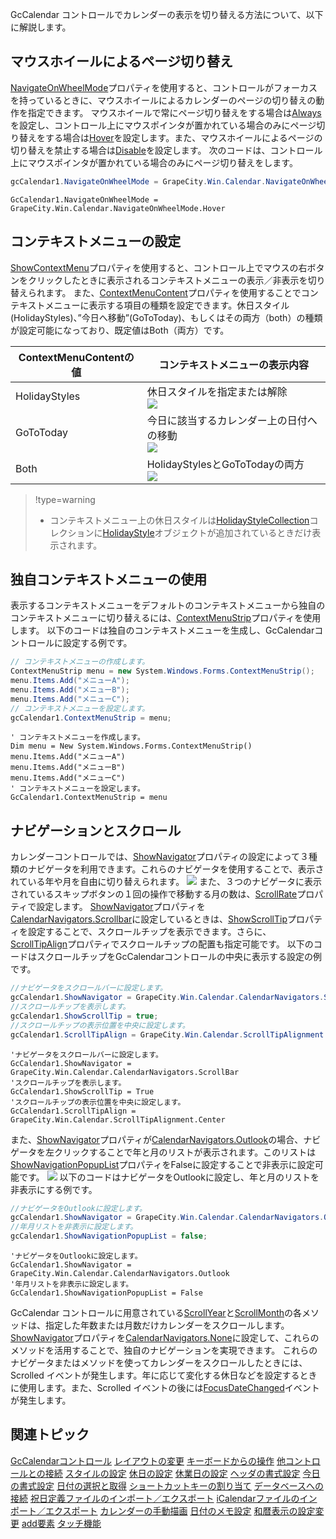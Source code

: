 GcCalendar コントロールでカレンダーの表示を切り替える方法について、以下に解説します。

## マウスホイールによるページ切り替え

[NavigateOnWheelMode](gcdocsite__documentlink?toc-item-id=1a7483c1-498d-4c07-9570-5bb6b65f369c#NAVIGATEONWHEELMODE)プロパティを使用すると、コントロールがフォーカスを持っているときに、マウスホイールによるカレンダーのページの切り替えの動作を指定できます。
マウスホイールで常にページ切り替えをする場合は[Always](gcdocsite__documentlink?toc-item-id=f2f69413-54cf-4327-bcf0-6e86722d1ec9)を設定し、コントロール上にマウスポインタが置かれている場合のみにページ切り替えをする場合は[Hover](gcdocsite__documentlink?toc-item-id=f2f69413-54cf-4327-bcf0-6e86722d1ec9)を設定します。また、マウスホイールによるページの切り替えを禁止する場合は[Disable](gcdocsite__documentlink?toc-item-id=f2f69413-54cf-4327-bcf0-6e86722d1ec9)を設定します。
次のコードは、コントロール上にマウスポインタが置かれている場合のみにページ切り替えをします。

```csharp
gcCalendar1.NavigateOnWheelMode = GrapeCity.Win.Calendar.NavigateOnWheelMode.Hover;
```

```vbnet
GcCalendar1.NavigateOnWheelMode = GrapeCity.Win.Calendar.NavigateOnWheelMode.Hover
```

## コンテキストメニューの設定

[ShowContextMenu](gcdocsite__documentlink?toc-item-id=1a7483c1-498d-4c07-9570-5bb6b65f369c#SHOWCONTEXTMENU)プロパティを使用すると、コントロール上でマウスの右ボタンをクリックしたときに表示されるコンテキストメニューの表示／非表示を切り替えられます。
また、[ContextMenuContent](gcdocsite__documentlink?toc-item-id=1a7483c1-498d-4c07-9570-5bb6b65f369c#CONTEXTMENUCONTENT)プロパティを使用することでコンテキストメニューに表示する項目の種類を設定できます。休日スタイル(HolidayStyles)、”今日へ移動”(GoToToday)、もしくはその両方（both）の種類が設定可能になっており、既定値はBoth（両方）です。

| ContextMenuContentの値 | コンテキストメニューの表示内容 |
| -------------------- | --------------- |
| HolidayStyles | 休日スタイルを指定または解除<br>![](/DOCUMENT_SITE_LINK_PREFIX_HERE/document-site-files/images/06fadbb1-c461-433a-b385-ae4966e56069/images/gccalendar.calendercontext_holyday_new.png) |
| GoToToday | 今日に該当するカレンダー上の日付への移動<br>![](/DOCUMENT_SITE_LINK_PREFIX_HERE/document-site-files/images/06fadbb1-c461-433a-b385-ae4966e56069/images/gccalendar.calendercontext_today_new.png) |
| Both | HolidayStylesとGoToTodayの両方<br>![](/DOCUMENT_SITE_LINK_PREFIX_HERE/document-site-files/images/06fadbb1-c461-433a-b385-ae4966e56069/images/gccalendar.calendercontext_both_new.png) |

> !type=warning
>
> * コンテキストメニュー上の休日スタイルは[HolidayStyleCollection](gcdocsite__documentlink?toc-item-id=e17def48-7d92-4ac3-808b-175923c2e102)コレクションに[HolidayStyle](gcdocsite__documentlink?toc-item-id=6679c367-1c25-4e06-9e3f-2ed0b400852e)オブジェクトが追加されているときだけ表示されます。

## 独自コンテキストメニューの使用

表示するコンテキストメニューをデフォルトのコンテキストメニューから独自のコンテキストメニューに切り替えるには、[ContextMenuStrip](gcdocsite__documentlink?toc-item-id=1a7483c1-498d-4c07-9570-5bb6b65f369c#CONTEXTMENUSTRIP)プロパティを使用します。
以下のコードは独自のコンテキストメニューを生成し、GcCalendarコントロールに設定する例です。

```csharp
// コンテキストメニューの作成します。
ContextMenuStrip menu = new System.Windows.Forms.ContextMenuStrip();
menu.Items.Add("メニューA");
menu.Items.Add("メニューB");
menu.Items.Add("メニューC");
// コンテキストメニューを設定します。
gcCalendar1.ContextMenuStrip = menu;
```

```vbnet
' コンテキストメニューを作成します。
Dim menu = New System.Windows.Forms.ContextMenuStrip()
menu.Items.Add("メニューA")
menu.Items.Add("メニューB")
menu.Items.Add("メニューC")
' コンテキストメニューを設定します。
GcCalendar1.ContextMenuStrip = menu
```

## ナビゲーションとスクロール

カレンダーコントロールでは、[ShowNavigator](gcdocsite__documentlink?toc-item-id=1a7483c1-498d-4c07-9570-5bb6b65f369c#SHOWNAVIGATOR)プロパティの設定によって３種類のナビゲータを利用できます。これらのナビゲータを使用することで、表示されている年や月を自由に切り替えられます。
![](/DOCUMENT_SITE_LINK_PREFIX_HERE/document-site-files/images/06fadbb1-c461-433a-b385-ae4966e56069/images/gccalendar.navigation.png)
また、３つのナビゲータに表示されているスキップボタンの１回の操作で移動する月の数は、[ScrollRate](gcdocsite__documentlink?toc-item-id=1a7483c1-498d-4c07-9570-5bb6b65f369c#SCROLLRATE)プロパティで設定します。
[ShowNavigator](gcdocsite__documentlink?toc-item-id=1a7483c1-498d-4c07-9570-5bb6b65f369c#SHOWNAVIGATOR)プロパティを[CalendarNavigators.Scrollbar](gcdocsite__documentlink?toc-item-id=b8979019-4591-4953-aa94-a7482faa2aca)に設定しているときは、[ShowScrollTip](gcdocsite__documentlink?toc-item-id=1a7483c1-498d-4c07-9570-5bb6b65f369c#SHOWSCROLLTIP)プロパティを設定することで、スクロールチップを表示できます。さらに、[ScrollTipAlign](gcdocsite__documentlink?toc-item-id=1a7483c1-498d-4c07-9570-5bb6b65f369c#SCROLLTIPALIGN)プロパティでスクロールチップの配置も指定可能です。
以下のコードはスクロールチップをGcCalendarコントロールの中央に表示する設定の例です。

```csharp
//ナビゲータをスクロールバーに設定します。
gcCalendar1.ShowNavigator = GrapeCity.Win.Calendar.CalendarNavigators.ScrollBar;
//スクロールチップを表示します。
gcCalendar1.ShowScrollTip = true;
//スクロールチップの表示位置を中央に設定します。
gcCalendar1.ScrollTipAlign = GrapeCity.Win.Calendar.ScrollTipAlignment.Center;
```

```vbnet
'ナビゲータをスクロールバーに設定します。
GcCalendar1.ShowNavigator = GrapeCity.Win.Calendar.CalendarNavigators.ScrollBar
'スクロールチップを表示します。
GcCalendar1.ShowScrollTip = True
'スクロールチップの表示位置を中央に設定します。
GcCalendar1.ScrollTipAlign = GrapeCity.Win.Calendar.ScrollTipAlignment.Center
```

また、[ShowNavigator](gcdocsite__documentlink?toc-item-id=1a7483c1-498d-4c07-9570-5bb6b65f369c#SHOWNAVIGATOR)プロパティが[CalendarNavigators.Outlook](gcdocsite__documentlink?toc-item-id=b8979019-4591-4953-aa94-a7482faa2aca)の場合、ナビゲータを左クリックすることで年と月のリストが表示されます。このリストは[ShowNavigationPopupList](gcdocsite__documentlink?toc-item-id=1a7483c1-498d-4c07-9570-5bb6b65f369c#SHOWNAVIGATIONPOPUPLIST)プロパティをFalseに設定することで非表示に設定可能です。
![](/DOCUMENT_SITE_LINK_PREFIX_HERE/document-site-files/images/06fadbb1-c461-433a-b385-ae4966e56069/images/gccalendar.ymlist.png)
以下のコードはナビゲータをOutlookに設定し、年と月のリストを非表示にする例です。

```csharp
//ナビゲータをOutlookに設定します。
gcCalendar1.ShowNavigator = GrapeCity.Win.Calendar.CalendarNavigators.Outlook;
//年月リストを非表示に設定します。
gcCalendar1.ShowNavigationPopupList = false;
```

```vbnet
'ナビゲータをOutlookに設定します。
GcCalendar1.ShowNavigator = GrapeCity.Win.Calendar.CalendarNavigators.Outlook
'年月リストを非表示に設定します。
GcCalendar1.ShowNavigationPopupList = False
```

GcCalendar コントロールに用意されている[ScrollYear](gcdocsite__documentlink?toc-item-id=1a7483c1-498d-4c07-9570-5bb6b65f369c#SCROLLYEAR)と[ScrollMonth](gcdocsite__documentlink?toc-item-id=1a7483c1-498d-4c07-9570-5bb6b65f369c#SCROLLMONTH)の各メソッドは、指定した年数または月数だけカレンダーをスクロールします。[ShowNavigator](gcdocsite__documentlink?toc-item-id=1a7483c1-498d-4c07-9570-5bb6b65f369c#SHOWNAVIGATOR)プロパティを[CalendarNavigators.None](gcdocsite__documentlink?toc-item-id=b8979019-4591-4953-aa94-a7482faa2aca)に設定して、これらのメソッドを活用することで、独自のナビゲーションを実現できます。
これらのナビゲータまたはメソッドを使ってカレンダーをスクロールしたときには、Scrolled イベントが発生します。年に応じて変化する休日などを設定するときに使用します。また、Scrolled イベントの後には[FocusDateChanged](gcdocsite__documentlink?toc-item-id=1a7483c1-498d-4c07-9570-5bb6b65f369c#FOCUSDATECHANGED)イベントが発生します。

## 関連トピック

[GcCalendarコントロール](gcdocsite__documentlink?toc-item-id=bb84a3bc-1bcc-472f-bc6e-ecba682743ea)
[レイアウトの変更](gcdocsite__documentlink?toc-item-id=e66c4893-3b5b-4507-971f-c09edf9557c3)
[キーボードからの操作](gcdocsite__documentlink?toc-item-id=9642960c-293a-4f11-a2af-d7a0240313c6)
[他コントロールとの接続](gcdocsite__documentlink?toc-item-id=de21e2fe-95a3-4c39-9073-4acaa8eb54c2)
[スタイルの設定](gcdocsite__documentlink?toc-item-id=c40c7d0e-6f68-44d2-8ce4-b0aa396e4892)
[休日の設定](gcdocsite__documentlink?toc-item-id=85cf0462-1301-4b6b-aa5e-67e1c3001940)
[休業日の設定](gcdocsite__documentlink?toc-item-id=7e869caf-4b0c-450c-a2f7-65de33a638ee)
[ヘッダの書式設定](gcdocsite__documentlink?toc-item-id=bd678a2a-5dc3-49d2-bf10-7e1d6b8682b9)
[今日の書式設定](gcdocsite__documentlink?toc-item-id=248792c9-1244-4cda-95a4-4aa017776bc4)
[日付の選択と取得](gcdocsite__documentlink?toc-item-id=f47e6259-8f3b-4353-9f00-ea93a81d5eba)
[ショートカットキーの割り当て](gcdocsite__documentlink?toc-item-id=fbc47142-f954-4edd-ad6a-bd9d93e026cc)
[データベースへの接続](gcdocsite__documentlink?toc-item-id=c9f769bb-c91c-46fb-8c72-ad3fcc1940d1)
[祝日定義ファイルのインポート／エクスポート](gcdocsite__documentlink?toc-item-id=1d011cfa-a662-45d4-9bc2-c7b90899337b)
[iCalendarファイルのインポート／エクスポート](gcdocsite__documentlink?toc-item-id=f347df74-4201-4c70-a287-57693eee6202)
[カレンダーの手動描画](gcdocsite__documentlink?toc-item-id=0bf2eeee-9eb4-4fe7-b19d-b22284a06d0d)
[日付のメモ設定](gcdocsite__documentlink?toc-item-id=2fd5902b-8728-4967-b45e-41744d6cdeae)
[和暦表示の設定変更](gcdocsite__documentlink?toc-item-id=0aca298b-3436-4d0f-bf5d-fbd03c045123)
[add要素](gcdocsite__documentlink?toc-item-id=066f939c-562e-4601-bc52-17dfd94f85e9)
[タッチ機能](gcdocsite__documentlink?toc-item-id=209c31c3-d8f3-45b5-bdbe-3ed713735acc)